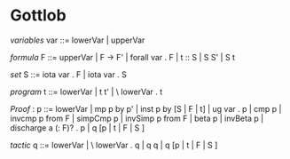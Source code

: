 Gottlob
=======

*variables* var ::= lowerVar | upperVar

*formula* F ::= upperVar | F -> F' | forall var . F | t :: S | S S' | S t

*set* S ::= iota var . F | iota var . S

*program* t ::= lowerVar | t t' | \ lowerVar . t 

*Proof* : p ::= lowerVar | mp p by p' | inst p by [S | F | t] | 
                ug var . p | cmp p | invcmp p from F 
                | simpCmp p | invSimp p from F | beta p 
                | invBeta p | discharge a (: F)? . p |
                q [p | t | F | S ]
                
*tactic* q ::= lowerVar | \ lowerVar . q | q q | q [p | t | F | S ]